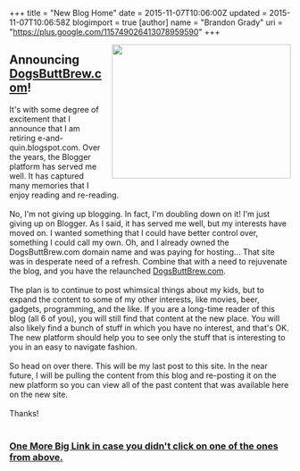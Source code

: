 +++
title = "New Blog Home"
date = 2015-11-07T10:06:00Z
updated = 2015-11-07T10:06:58Z
blogimport = true 
[author]
	name = "Brandon Grady"
	uri = "https://plus.google.com/115749026413078959590"
+++

<div class="separator" style="clear: both; text-align: center;"><a href="http://1.bp.blogspot.com/-KFjLHzL29sY/Vj4gEO98FEI/AAAAAAAAsUQ/N2Zq2OahBYM/s1600/woodcut_dogs_transparent.png" imageanchor="1" style="clear: right; float: right; margin-bottom: 1em; margin-left: 1em;"><img border="0" height="240" src="http://1.bp.blogspot.com/-KFjLHzL29sY/Vj4gEO98FEI/AAAAAAAAsUQ/N2Zq2OahBYM/s320/woodcut_dogs_transparent.png" width="320" /></a></div><h2>Announcing <a href="http://dogsbuttbrew.com/">DogsButtBrew.com</a>!</h2>It's with some degree of excitement that I announce that I am retiring e-and-quin.blogspot.com. Over the years, the Blogger platform has served me well. It has captured many memories that I enjoy reading and re-reading.<br /><br />No, I'm not giving up blogging. In fact, I'm doubling down on it! I'm just giving up on Blogger. As I said, it has served me well, but my interests have moved on. I wanted something that I could have better control over, something I could call my own. Oh, and I already owned the DogsButtBrew.com domain name and was paying for hosting... That site was in desperate need of a refresh. Combine that with a need to rejuvenate the blog, and you have the relaunched <a href="http://dogsbuttbrew.com/">DogsButtBrew.com</a>.<br /><br />The plan is to continue to post whimsical things about my kids, but to expand the content to some of my other interests, like movies, beer, gadgets, programming, and the like. If you are a long-time reader of this blog (all 6 of you), you will still find that content at the new place. You will also likely find a bunch of stuff in which you have no interest, and that's OK. The new platform should help you to see only the stuff that is interesting to you in an easy to navigate fashion.<br /><br />So head on over there. This will be my last post to this site. In the near future, I will be pulling the content from this blog and re-posting it on the new platform so you can view all of the past content that was available here on the new site.<br /><br />Thanks!<br /><br /><h3><a href="http://dogsbuttbrew.com/">One More Big Link in case you didn't click on one of the ones from above.</a></h3>
